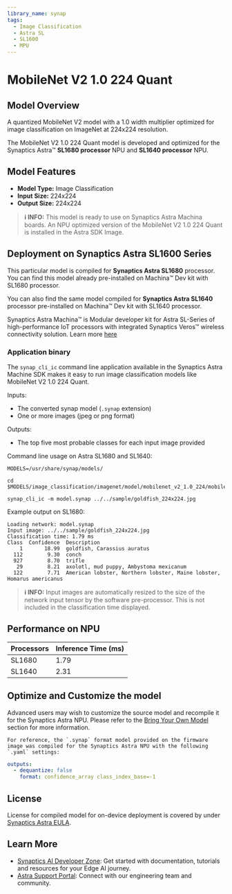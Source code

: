 ```yaml
---
library_name: synap
tags:
  - Image Classification
  - Astra SL
  - SL1600
  - MPU
---
```


  
# MobileNet V2 1.0 224 Quant

## Model Overview


A quantized MobileNet V2 model with a 1.0 width multiplier optimized for image classification on ImageNet at 224x224 resolution.


The MobileNet V2 1.0 224 Quant model  is developed and optimized for the Synaptics Astra™ **SL1680 processor** NPU and **SL1640 processor** NPU.

## Model Features
- **Model Type:** Image Classification
- **Input Size:** 224x224
- **Output Size:** 224x224

> **ℹ️ INFO:** 
> This model is ready to use on Synaptics Astra Machina boards. An NPU optimized version of the MobileNet V2 1.0 224 Quant is installed in the Astra SDK Image.


## Deployment on Synaptics Astra SL1600 Series 

This particular model is compiled for **Synaptics Astra SL1680** processor. You can find this model already pre-installed on Machina™ Dev kit with SL1680 processor. 

You can also find the same model compiled for **Synaptics Astra SL1640** processor pre-installed on Machina™ Dev kit with SL1640 processor.

Synaptics Astra Machina™ is Modular developer kit for Astra SL-Series of high-performance IoT processors with integrated Synaptics Veros™ wireless connectivity solution. Learn more [here](https://www.synaptics.com/products/embedded-processors/astra-machina-foundation-series)

### Application binary

The `synap_cli_ic` command line application available 
in the Synaptics Astra Machine SDK makes it easy to run image classification models like MobileNet V2 1.0 224 Quant.

Inputs:

* The converted synap model (`.synap` extension)
* One or more images (jpeg or png format)

Outputs:

* The top five most probable classes for each input image provided

Command line usage on Astra SL1680 and SL1640:

```
MODELS=/usr/share/synap/models/

cd $MODELS/image_classification/imagenet/model/mobilenet_v2_1.0_224/mobilenet_v2_1.0_224_quant

synap_cli_ic -m model.synap ../../sample/goldfish_224x224.jpg
```

Example output on SL1680:

```
Loading network: model.synap
Input image: ../../sample/goldfish_224x224.jpg
Classification time: 1.79 ms
Class  Confidence  Description
    1       18.99  goldfish, Carassius auratus
  112        9.30  conch
  927        8.70  trifle
   29        8.21  axolotl, mud puppy, Ambystoma mexicanum
  122        7.71  American lobster, Northern lobster, Maine lobster, Homarus americanus
```

> **ℹ️ INFO:**
> Input images are automatically resized to the size of the network input tensor by the software pre-processor. This is not included in the classification time displayed.



## Performance on NPU 

| Processors      | Inference Time (ms) |
|-------------|--------------------|
| SL1680  | 1.79   |
| SL1640  | 2.31   |




## Optimize and Customize the model

Advanced users may wish to customize the source model and recompile it for the Synaptics Astra NPU. 
Please refer to the [Bring Your Own Model](https://developer.synaptics.com/docs/sl/tutorials/bring-your-own-model) section for more information.


    For reference, the `.synap` format model provided on the firmware image was compiled for the Synaptics Astra NPU with the following `.yaml` settings:

```yaml
outputs:
  - dequantize: false
    format: confidence_array class_index_base=-1

```
    

## License

License for compiled model for on-device deployment is covered by under [Synaptics Astra EULA](https://github.com/synaptics-astra/doc/blob/main/EULA.rst).

## Learn More

- [Synaptics AI Developer Zone](https://developer.synaptics.com?utm_source=hf): Get started with documentation, tutorials and resources for your Edge AI journey.
- [Astra Support Portal](https://synacsm.atlassian.net/servicedesk/customer/portal/543?utm_source=hf): Connect with our engineering team and community.